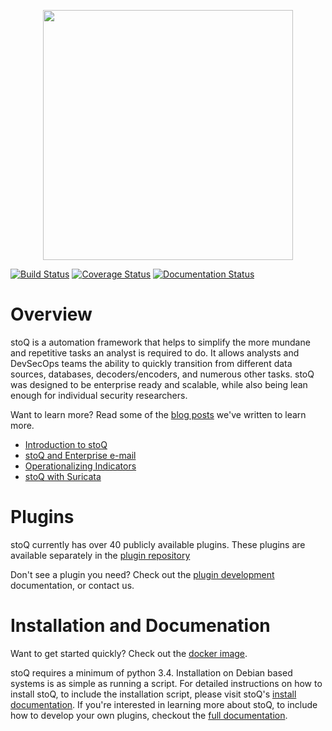 
<p align="center">
<img src="http://stoq.punchcyber.com/i/stoq.png" width="400"><br />
</p>


[![Build Status](https://travis-ci.org/PUNCH-Cyber/stoq.svg?branch=master)](https://travis-ci.org/PUNCH-Cyber/stoq)
[![Coverage Status](https://coveralls.io/repos/github/PUNCH-Cyber/stoq/badge.svg?branch=master)](https://coveralls.io/github/PUNCH-Cyber/stoq?branch=master)
[![Documentation Status](https://readthedocs.org/projects/stoq-framework/badge/?version=latest)](http://stoq-framework.readthedocs.io/en/latest/?badge=latest)

# Overview

stoQ is a automation framework that helps to simplify the more mundane and
repetitive tasks an analyst is required to do. It allows analysts and
DevSecOps teams the ability to quickly transition from different data sources,
databases, decoders/encoders, and numerous other tasks. stoQ was designed to be
enterprise ready and scalable, while also being lean enough for individual security
researchers.

Want to learn more? Read some of the [blog posts](https://medium.com/stoq) we've written to learn more.
- [Introduction to stoQ](https://medium.com/stoq/introduction-to-stoq-b163b3ec9e08)
- [stoQ and Enterprise e-mail](https://medium.com/stoq/know-thy-e-mail-613974084977)
- [Operationalizing Indicators](https://medium.com/stoq/operationalizing-indicators-84a2e12229d4)
- [stoQ with Suricata](https://medium.com/stoq/using-stoq-with-suricatas-file-extraction-capability-2d2ccc5b3077)

# Plugins

stoQ currently has over 40 publicly available plugins. These plugins are
available separately in the [plugin repository](https://github.com/PUNCH-Cyber/stoq-plugins-public)

Don't see a plugin you need? Check out the [plugin development](https://stoq-framework.readthedocs.io/en/latest/PluginDevelopment.html) documentation, or contact us.

# Installation and Documenation

Want to get started quickly? Check out the [docker image](https://hub.docker.com/r/punchcyber/stoq/).

stoQ requires a minimum of python 3.4. Installation on Debian based systems is
as simple as running a script. For detailed instructions on how to install stoQ,
to include the installation script, please visit stoQ's [install documentation](https://stoq-framework.readthedocs.io/en/latest/Installation.html). If you're
interested in learning more about stoQ, to include how to develop your own plugins,
checkout the [full documentation](http://stoq-framework.readthedocs.io/).

